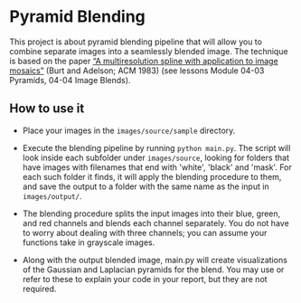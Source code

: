 # Pyramid Blending


This project is about pyramid blending pipeline that will allow you to combine separate images into a seamlessly blended image. The technique is based on the paper [“A multiresolution spline with application to image mosaics”](http://persci.mit.edu/pub_pdfs/spline83.pdf) (Burt and Adelson; ACM 1983) (see lessons Module 04-03 Pyramids, 04-04 Image Blends).


## How to use it

- Place your images in the `images/source/sample` directory. 

- Execute the blending pipeline by running `python main.py`. The script will look inside each subfolder under `images/source`, looking for folders that have images with filenames that end with 'white', 'black' and 'mask'. For each such folder it finds, it will apply the blending procedure to them, and save the output to a folder with the same name as the input in `images/output/`. 

- The blending procedure splits the input images into their blue, green, and red channels and blends each channel separately. You do not have to worry about dealing with three channels; you can assume your functions take in grayscale images.

- Along with the output blended image, main.py will create visualizations of the Gaussian and Laplacian pyramids for the blend. You may use or refer to these to explain your code in your report, but they are not required. 
